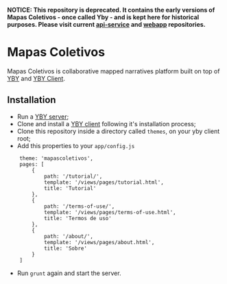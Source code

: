 **NOTICE: This repository is deprecated. It contains the early versions of Mapas Coletivos - once called Yby - and is kept here for historical purposes. Please visit current [api-service](https://github.com/mapascoletivos/api-service) and [webapp](https://github.com/mapascoletivos/webapp) repositories.**

# Mapas Coletivos

Mapas Coletivos is collaborative mapped narratives platform built on top of [YBY](http://github.com/oeco/yby) and [YBY Client](http://github.com/oeco/yby-client).

## Installation

 - Run a [YBY server](http://github.com/oeco/yby);
 - Clone and install a [YBY client](http://github.com/oeco/yby-client) following it's installation process;
 - Clone this repository inside a directory called `themes`, on your yby client root;
 - Add this properties to your `app/config.js` 
```
   	theme: 'mapascoletivos',
	pages: [
		{
			path: '/tutorial/',
			template: '/views/pages/tutorial.html',
			title: 'Tutorial'
		},
		{
			path: '/terms-of-use/',
			template: '/views/pages/terms-of-use.html',
			title: 'Termos de uso'
		},
		{
			path: '/about/',
			template: '/views/pages/about.html',
			title: 'Sobre'
		}
	]
```
 - Run `grunt` again and start the server.
